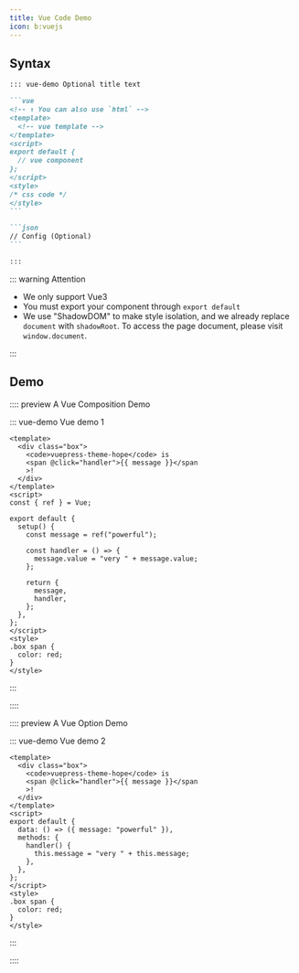 ```yaml
---
title: Vue Code Demo
icon: b:vuejs
---
```


## Syntax

<!-- #region syntax -->

````md
::: vue-demo Optional title text

```vue
<!-- ↑ You can also use `html` -->
<template>
  <!-- vue template -->
</template>
<script>
export default {
  // vue component
};
</script>
<style>
/* css code */
</style>
```

```json
// Config (Optional)
```

:::
````

<!-- #endregion syntax -->

::: warning Attention

- We only support Vue3
- You must export your component through `export default`
- We use "ShadowDOM" to make style isolation, and we already replace `document` with `shadowRoot`. To access the page document, please visit `window.document`.

:::

## Demo

<!-- #region demo -->

:::: preview A Vue Composition Demo

::: vue-demo Vue demo 1

```vue
<template>
  <div class="box">
    <code>vuepress-theme-hope</code> is
    <span @click="handler">{{ message }}</span
    >!
  </div>
</template>
<script>
const { ref } = Vue;

export default {
  setup() {
    const message = ref("powerful");

    const handler = () => {
      message.value = "very " + message.value;
    };

    return {
      message,
      handler,
    };
  },
};
</script>
<style>
.box span {
  color: red;
}
</style>
```

:::

::::

:::: preview A Vue Option Demo

::: vue-demo Vue demo 2

```vue
<template>
  <div class="box">
    <code>vuepress-theme-hope</code> is
    <span @click="handler">{{ message }}</span
    >!
  </div>
</template>
<script>
export default {
  data: () => ({ message: "powerful" }),
  methods: {
    handler() {
      this.message = "very " + this.message;
    },
  },
};
</script>
<style>
.box span {
  color: red;
}
</style>
```

:::

::::

<!-- #endregion demo -->
